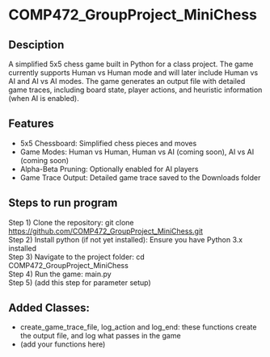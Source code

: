 # COMP472_GroupProject_MiniChess
## Desciption
A simplified 5x5 chess game built in Python for a class project. The game currently supports Human vs Human mode and will later include Human vs AI and AI vs AI modes. The game generates an output file with detailed game traces, including board state, player actions, and heuristic information (when AI is enabled).  

## Features
- 5x5 Chessboard: Simplified chess pieces and moves  
- Game Modes: Human vs Human, Human vs AI (coming soon), AI vs AI (coming soon)  
- Alpha-Beta Pruning: Optionally enabled for AI players  
- Game Trace Output: Detailed game trace saved to the Downloads folder  

## Steps to run program
Step 1) Clone the repository: git clone https://github.com/COMP472_GroupProject_MiniChess.git  
Step 2) Install python (if not yet installed): Ensure you have Python 3.x installed  
Step 3) Navigate to the project folder: cd COMP472_GroupProject_MiniChess  
Step 4) Run the game: main.py  
Step 5) (add this step for parameter setup)  

## Added Classes:
- create_game_trace_file, log_action and log_end: these functions create the output file, and log what passes in the game
- (add your functions here)  
